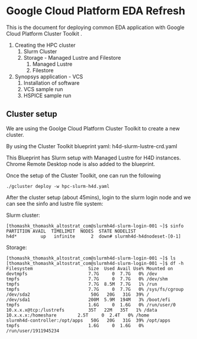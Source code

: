 # Google Cloud Platform EDA Refresh 

This is the document for deploying common EDA application with Google Cloud Platform Cluster Toolkit . 

1. Creating the HPC cluster 
    1. Slurm Cluster
    2. Storage - Managed Lustre and Filestore
        1. Managed Lustre
        2. Filestore
2. Synopsys application - VCS
    1. Installation of software
    2. VCS sample run
    3. HSPICE sample run

## Cluster setup

We are using the Goolge Cloud Platform Cluster Toolkit to create a new cluster. 

By using the Cluster Toolkit blueprint yaml:
h4d-slurm-lustre-crd.yaml

This Blueprint has Slurm setup with Managed Lustre for H4D instances. Chrome Remote Desktop node is also added to the blueprint. 

Once the setup of the Cluster Toolkit, one can run the following 

```
./gcluster deploy -w hpc-slurm-h4d.yaml
```
After the cluster setup (about 45mins), login to the slurm login node and we can see the sinfo and lustre file system: 

Slurm cluster:
```
[thomashk_thomashk_altostrat_com@slurmh4d-slurm-login-001 ~]$ sinfo
PARTITION AVAIL  TIMELIMIT  NODES  STATE NODELIST
h4d*         up   infinite      2  down# slurmh4d-h4dnodeset-[0-1]
```

Storage: 
```
[thomashk_thomashk_altostrat_com@slurmh4d-slurm-login-001 ~]$ ls
[thomashk_thomashk_altostrat_com@slurmh4d-slurm-login-001 ~]$ df -h
Filesystem                     Size  Used Avail Use% Mounted on
devtmpfs                       7.7G     0  7.7G   0% /dev
tmpfs                          7.7G     0  7.7G   0% /dev/shm
tmpfs                          7.7G  8.5M  7.7G   1% /run
tmpfs                          7.7G     0  7.7G   0% /sys/fs/cgroup
/dev/sda2                       50G   20G   31G  39% /
/dev/sda1                      200M  5.9M  194M   3% /boot/efi
tmpfs                          1.6G     0  1.6G   0% /run/user/0
10.x.x.x@tcp:/lustrefs         35T   22M   35T   1% /data
10.x.x.x:/homeshare        2.5T     0  2.4T   0% /home
slurmh4d-controller:/opt/apps   50G   20G   31G  39% /opt/apps
tmpfs                          1.6G     0  1.6G   0% /run/user/1911945234
```

